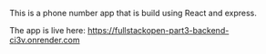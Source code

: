 This is a phone number app that is build using React and express. 

The app is live here: https://fullstackopen-part3-backend-ci3v.onrender.com